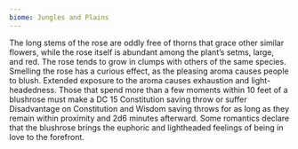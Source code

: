 ```yaml
---
biome: Jungles and Plains
---
```

The long stems of the rose are oddly free of thorns that grace other similar flowers, while the rose itself is abundant among the plant’s setms, large, and red. The rose tends to grow in clumps with others of the same species. Smelling the rose has a curious effect, as the pleasing aroma causes people to blush. Extended exposure to the aroma causes exhaustion and light-headedness. Those that spend more than a few moments within 10 feet of a blushrose must make a DC 15 Constitution saving throw or suffer Disadvantage on Constitution and Wisdom saving throws for as long as they remain within proximity and 2d6 minutes afterward. Some romantics declare that the blushrose brings the euphoric and lightheaded feelings of being in love to the forefront. 

